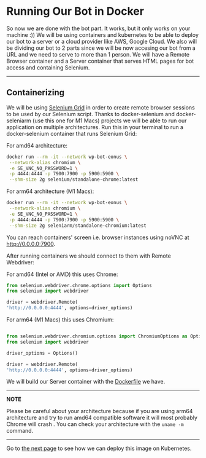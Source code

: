# Running Our Bot in Docker

So now we are done with the bot part. It works, but it only works on your machine :)) We will be using containers and kubernetes to be able to deploy our bot to a server or a cloud provider like AWS, Google Cloud. We also will be dividing our bot to 2 parts since we will be now accesing our bot from a URL and we need to serve to more than 1 person. We will have a Remote Browser container and a Server container that serves HTML pages for bot access and containing Selenium.

---

## **Containerizing**

We will be using [Selenium Grid](https://www.selenium.dev/documentation/grid/) in order to create remote browser sessions to be used by our Selenium script. Thanks to docker-selenium and docker-seleniarm (use this one for M1 Macs) projects we will be able to run our application on multiple architectures.
Run this in your terminal to run a docker-selenium container that runs Selenium Grid:

For amd64 architecture:

```sh
docker run --rm -it --network wp-bot-eonus \
 --network-alias chromium \
 -e SE_VNC_NO_PASSWORD=1 \
 -p 4444:4444 -p 7900:7900 -p 5900:5900 \
 --shm-size 2g selenium/standalone-chrome:latest
```

For arm64 architecture (M1 Macs):

```sh
docker run --rm -it --network wp-bot-eonus \
 --network-alias chromium \
 -e SE_VNC_NO_PASSWORD=1 \
 -p 4444:4444 -p 7900:7900 -p 5900:5900 \
 --shm-size 2g seleniarm/standalone-chromium:latest
```

You can reach containers' screen i.e. browser instances using noVNC at <http://0.0.0.0:7900>.

After running containers we should connect to them with Remote Webdriver:

For amd64 (Intel or AMD) this uses Chrome:

```python
from selenium.webdriver.chrome.options import Options
from selenium import webdriver

driver = webdriver.Remote(
'http://0.0.0.0:4444', options=driver_options)

```

For arm64 (M1 Macs) this uses Chromium:

```python

from selenium.webdriver.chromium.options import ChromiumOptions as Options
from selenium import webdriver

driver_options = Options()

driver = webdriver.Remote(
'http://0.0.0.0:4444', options=driver_options)
```

We will build our Server container with the [Dockerfile]() we have.

---

**NOTE**

Please be careful about your architecture because if you are using arm64 architecture and try to run amd64 compatible software it will most probably Chrome will crash . You can check your architecture with the `uname -m` command.

---


Go to [the next page](./3-deploying-the-bot.md) to see how we can deploy this image on Kubernetes.